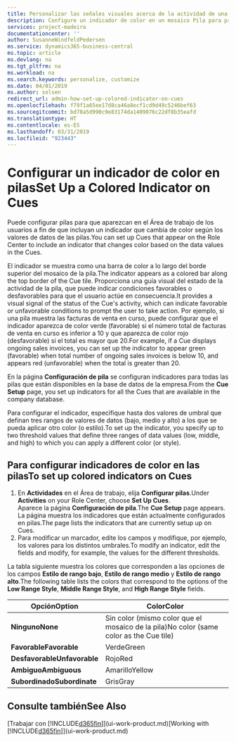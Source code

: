 ```yaml
---
title: Personalizar las señales visuales acerca de la actividad de una pila | Documentos de Microsoft
description: Configure un indicador de color en un mosaico Pila para proporcionar una señal visual personalizada de la actividad de la pila.
services: project-madeira
documentationcenter: ''
author: SusanneWindfeldPedersen
ms.service: dynamics365-business-central
ms.topic: article
ms.devlang: na
ms.tgt_pltfrm: na
ms.workload: na
ms.search.keywords: personalize, customize
ms.date: 04/01/2019
ms.author: solsen
redirect_url: admin-how-set-up-colored-indicator-on-cues
ms.openlocfilehash: f79f1a65ee17d8ca46a8ecf1cd9d49c5246bef63
ms.sourcegitcommit: bd78a5d990c9e83174da1409076c22df8b35eafd
ms.translationtype: HT
ms.contentlocale: es-ES
ms.lasthandoff: 03/31/2019
ms.locfileid: "923443"
---
```

# <a name="set-up-a-colored-indicator-on-cues"></a><span data-ttu-id="106f0-103">Configurar un indicador de color en pilas</span><span class="sxs-lookup"><span data-stu-id="106f0-103">Set Up a Colored Indicator on Cues</span></span>
<span data-ttu-id="106f0-104">Puede configurar pilas para que aparezcan en el Área de trabajo de los usuarios a fin de que incluyan un indicador que cambia de color según los valores de datos de las pilas.</span><span class="sxs-lookup"><span data-stu-id="106f0-104">You can set up Cues that appear on the Role Center to include an indicator that changes color based on the data values in the Cues.</span></span>

<span data-ttu-id="106f0-105">El indicador se muestra como una barra de color a lo largo del borde superior del mosaico de la pila.</span><span class="sxs-lookup"><span data-stu-id="106f0-105">The indicator appears as a colored bar along the top border of the Cue tile.</span></span> <span data-ttu-id="106f0-106">Proporciona una guía visual del estado de la actividad de la pila, que puede indicar condiciones favorables o desfavorables para que el usuario actúe en consecuencia.</span><span class="sxs-lookup"><span data-stu-id="106f0-106">It provides a visual signal of the status of the Cue's activity, which can indicate favorable or unfavorable conditions to prompt the user to take action.</span></span> <span data-ttu-id="106f0-107">Por ejemplo, si una pila muestra las facturas de venta en curso, puede configurar que el indicador aparezca de color verde (favorable) si el número total de facturas de venta en curso es inferior a 10 y que aparezca de color rojo (desfavorable) si el total es mayor que 20.</span><span class="sxs-lookup"><span data-stu-id="106f0-107">For example, if a Cue displays ongoing sales invoices, you can set up the indicator to appear green (favorable) when total number of ongoing sales invoices is below 10, and appears red (unfavorable) when the total is greater than 20.</span></span>

<span data-ttu-id="106f0-108">En la página **Configuración de pila** se configuran indicadores para todas las pilas que están disponibles en la base de datos de la empresa.</span><span class="sxs-lookup"><span data-stu-id="106f0-108">From the **Cue Setup** page, you set up indicators for all the Cues that are available in the company database.</span></span>

<span data-ttu-id="106f0-109">Para configurar el indicador, especifique hasta dos valores de umbral que definan tres rangos de valores de datos (bajo, medio y alto) a los que se pueda aplicar otro color (o estilo).</span><span class="sxs-lookup"><span data-stu-id="106f0-109">To set up the indicator, you specify up to two threshold values that define three ranges of data values (low, middle, and high) to which you can apply a different color (or style).</span></span>

## <a name="to-set-up-colored-indicators-on-cues"></a><span data-ttu-id="106f0-110">Para configurar indicadores de color en las pilas</span><span class="sxs-lookup"><span data-stu-id="106f0-110">To set up colored indicators on Cues</span></span>
1. <span data-ttu-id="106f0-111">En **Actividades** en el Área de trabajo, elija **Configurar pilas**.</span><span class="sxs-lookup"><span data-stu-id="106f0-111">Under **Activities** on your Role Center, choose **Set Up Cues**.</span></span>  
   <span data-ttu-id="106f0-112">Aparece la página **Configuración de pila**.</span><span class="sxs-lookup"><span data-stu-id="106f0-112">The **Cue Setup** page appears.</span></span> <span data-ttu-id="106f0-113">La página muestra los indicadores que están actualmente configurados en pilas.</span><span class="sxs-lookup"><span data-stu-id="106f0-113">The page lists the indicators that are currently setup up on Cues.</span></span>
2. <span data-ttu-id="106f0-114">Para modificar un marcador, edite los campos y modifique, por ejemplo, los valores para los distintos umbrales.</span><span class="sxs-lookup"><span data-stu-id="106f0-114">To modify an indicator, edit the fields and modify, for example, the values for the different thresholds.</span></span>  

<span data-ttu-id="106f0-115">La tabla siguiente muestra los colores que corresponden a las opciones de los campos **Estilo de rango bajo**, **Estilo de rango medio** y **Estilo de rango alto**.</span><span class="sxs-lookup"><span data-stu-id="106f0-115">The following table lists the colors that correspond to the options of the **Low Range Style**, **Middle Range Style**, and **High Range Style** fields.</span></span>

| <span data-ttu-id="106f0-116">Opción</span><span class="sxs-lookup"><span data-stu-id="106f0-116">Option</span></span> | <span data-ttu-id="106f0-117">Color</span><span class="sxs-lookup"><span data-stu-id="106f0-117">Color</span></span> |
| --- | --- |
| <span data-ttu-id="106f0-118">**Ninguno**</span><span class="sxs-lookup"><span data-stu-id="106f0-118">**None**</span></span> |<span data-ttu-id="106f0-119">Sin color (mismo color que el mosaico de la pila)</span><span class="sxs-lookup"><span data-stu-id="106f0-119">No color (same color as the Cue tile)</span></span>|
| <span data-ttu-id="106f0-120">**Favorable**</span><span class="sxs-lookup"><span data-stu-id="106f0-120">**Favorable**</span></span> |<span data-ttu-id="106f0-121">Verde</span><span class="sxs-lookup"><span data-stu-id="106f0-121">Green</span></span> |
| <span data-ttu-id="106f0-122">**Desfavorable**</span><span class="sxs-lookup"><span data-stu-id="106f0-122">**Unfavorable**</span></span> |<span data-ttu-id="106f0-123">Rojo</span><span class="sxs-lookup"><span data-stu-id="106f0-123">Red</span></span> |
| <span data-ttu-id="106f0-124">**Ambiguo**</span><span class="sxs-lookup"><span data-stu-id="106f0-124">**Ambiguous**</span></span> |<span data-ttu-id="106f0-125">Amarillo</span><span class="sxs-lookup"><span data-stu-id="106f0-125">Yellow</span></span> |
| <span data-ttu-id="106f0-126">**Subordinado**</span><span class="sxs-lookup"><span data-stu-id="106f0-126">**Subordinate**</span></span> |<span data-ttu-id="106f0-127">Gris</span><span class="sxs-lookup"><span data-stu-id="106f0-127">Gray</span></span> |

## <a name="see-also"></a><span data-ttu-id="106f0-128">Consulte también</span><span class="sxs-lookup"><span data-stu-id="106f0-128">See Also</span></span>
<span data-ttu-id="106f0-129">[Trabajar con [!INCLUDE[d365fin](includes/d365fin_md.md)]](ui-work-product.md)</span><span class="sxs-lookup"><span data-stu-id="106f0-129">[Working with [!INCLUDE[d365fin](includes/d365fin_md.md)]](ui-work-product.md)</span></span>
